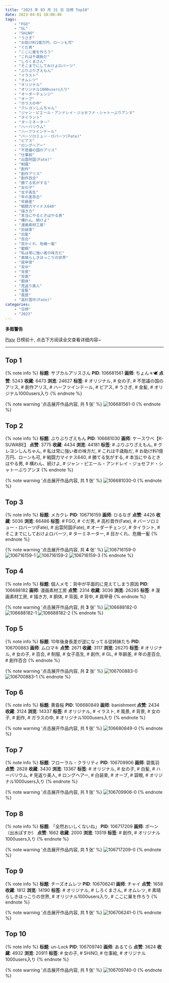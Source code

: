 ```yaml
---
title: "2023 年 03 月 31 日 日榜 Top10"
date: 2023-04-01 18:08:40
tags:
    - "FGO"
    - "GL"
    - "SHiNO"
    - "うさぎ"
    - "お助け料1億万円、ローンも可"
    - "ぐだ男"
    - "ここに巣を作ろう"
    - "これは千歳飴だ"
    - "しろくまさん"
    - "そこまでにしておけよロバーツ"
    - "ぶりぶりざえもん"
    - "イラスト"
    - "オムレツ"
    - "オリジナル"
    - "オリジナル1000users入り"
    - "オーダーチェンジ"
    - "オーブ"
    - "ガラスの中"
    - "クレヨンしんちゃん"
    - "ジャン・ピエール・アンドレイ・ジョセフド・シャトーぶりアンヌ"
    - "タイラント"
    - "ターミネーター"
    - "ハーバリウム"
    - "ハーフツインテール"
    - "バーソロミュー・ロバーツ(Fate)"
    - "ピアス"
    - "ロングヘアー"
    - "不思議の国のアリス"
    - "仕事絵"
    - "出雲阿国(Fate)"
    - "制服"
    - "創作"
    - "創作アリス"
    - "創作百合"
    - "勝てる気がする"
    - "女の子"
    - "女子高生"
    - "年の差百合"
    - "年齢差"
    - "戦闘力マイナス640"
    - "描き方"
    - "本当にやるときはやる男"
    - "構わん、続けよ"
    - "漫画素材工房"
    - "白装束"
    - "白髪"
    - "百合"
    - "目かくれ、危機一髪"
    - "碧眼"
    - "私は常に強い者の味方だ"
    - "素晴らしきほっこりの世界"
    - "肩甲骨"
    - "背中"
    - "背景"
    - "背面"
    - "胴体"
    - "見返り美人"
    - "金髪"
    - "風景"
    - "高杉晋作(Fate)"
categories:
    - "日榜"
    - "2023"
---
```


<i class="fa fa-triangle-exclamation"></i>**多图警告**<i class="fa fa-triangle-exclamation"></i>

[Pixiv](https://www.pixiv.net/) 日榜前十, 点击下方阅读全文查看详细内容~

<!-- more -->

---

## Top 1

{% note info %}
**标题**: サブカルアリスさん
**PID**: 106681561 **画师**: ちょん＊🕊
**点赞**: 5243 **收藏**: 6473 **浏览**: 24627
**标签**: # オリジナル, # 女の子, # 不思議の国のアリス, # 創作アリス, # ハーフツインテール, # ピアス, # うさぎ, # 金髪, # オリジナル1000users入り
{% endnote %}

{% note warning '点击展开作品内容, 共 **1** 张' %}
![106681561-0](https://i.pixiv.re/img-original/img/2023/03/30/00/11/11/106681561_p0.png)
{% endnote %}

## Top 2

{% note info %}
**标题**: ぶりぶりざえもん
**PID**: 106681030 **画师**: ケースワベ【K-SUWABE】
**点赞**: 3775 **收藏**: 4434 **浏览**: 44181
**标签**: # ぶりぶりざえもん, # クレヨンしんちゃん, # 私は常に強い者の味方だ, # これは千歳飴だ, # お助け料1億万円、ローンも可, # 戦闘力マイナス640, # 勝てる気がする, # 本当にやるときはやる男, # 構わん、続けよ, # ジャン・ピエール・アンドレイ・ジョセフド・シャトーぶりアンヌ
{% endnote %}

{% note warning '点击展开作品内容, 共 **1** 张' %}
![106681030-0](https://i.pixiv.re/img-original/img/2023/03/30/00/01/18/106681030_p0.jpg)
{% endnote %}

## Top 3

{% note info %}
**标题**: メカクレ
**PID**: 106716159 **画师**: ひるなぎ
**点赞**: 4426 **收藏**: 5036 **浏览**: 66486
**标签**: # FGO, # ぐだ男, # 高杉晋作(Fate), # バーソロミュー・ロバーツ(Fate), # 出雲阿国(Fate), # オーダーチェンジ, # タイラント, # そこまでにしておけよロバーツ, # ターミネーター, # 目かくれ、危機一髪
{% endnote %}

{% note warning '点击展开作品内容, 共 **4** 张' %}
![106716159-0](https://i.pixiv.re/img-original/img/2023/03/31/06/00/08/106716159_p0.jpg)
![106716159-1](https://i.pixiv.re/img-original/img/2023/03/31/06/00/08/106716159_p1.jpg)
![106716159-2](https://i.pixiv.re/img-original/img/2023/03/31/06/00/08/106716159_p2.jpg)
![106716159-3](https://i.pixiv.re/img-original/img/2023/03/31/06/00/08/106716159_p3.jpg)
{% endnote %}

## Top 4

{% note info %}
**标题**: 個人メモ：背中が平面的に見えてしまう原因
**PID**: 106688182 **画师**: 漫画素材工房
**点赞**: 2314 **收藏**: 3036 **浏览**: 26285
**标签**: # 漫画素材工房, # 描き方, # 胴体, # 背面, # 背中, # 肩甲骨
{% endnote %}

{% note warning '点击展开作品内容, 共 **3** 张' %}
![106688182-0](https://i.pixiv.re/img-original/img/2023/03/30/07/00/03/106688182_p0.jpg)
![106688182-1](https://i.pixiv.re/img-original/img/2023/03/30/07/00/03/106688182_p1.jpg)
![106688182-2](https://i.pixiv.re/img-original/img/2023/03/30/07/00/03/106688182_p2.jpg)
{% endnote %}

## Top 5

{% note info %}
**标题**: 10年後身長差が逆になってる従姉妹たち
**PID**: 106700883 **画师**: ムロマキ
**点赞**: 2671 **收藏**: 3117 **浏览**: 26270
**标签**: # オリジナル, # 女の子, # 百合, # 制服, # 女子高生, # 創作, # GL, # 年齢差, # 年の差百合, # 創作百合
{% endnote %}

{% note warning '点击展开作品内容, 共 **2** 张' %}
![106700883-0](https://i.pixiv.re/img-original/img/2023/03/30/19/31/01/106700883_p0.jpg)
![106700883-1](https://i.pixiv.re/img-original/img/2023/03/30/19/31/01/106700883_p1.jpg)
{% endnote %}

## Top 6

{% note info %}
**标题**: 黄昏桜
**PID**: 106680849 **画师**: banishment
**点赞**: 2434 **收藏**: 3124 **浏览**: 14337
**标签**: # オリジナル, # イラスト, # 風景, # 背景, # 女の子, # 創作, # ガラスの中, # オリジナル1000users入り
{% endnote %}

{% note warning '点击展开作品内容, 共 **1** 张' %}
![106680849-0](https://i.pixiv.re/img-original/img/2023/04/01/19/05/18/106680849_p0.png)
{% endnote %}

## Top 7

{% note info %}
**标题**: フローラル・クラリティ
**PID**: 106709906 **画师**: 碧風羽
**点赞**: 2628 **收藏**: 3430 **浏览**: 13367
**标签**: # オリジナル, # 女の子, # 白髪, # ハーバリウム, # 見返り美人, # ロングヘアー, # 白装束, # オーブ, # 碧眼, # オリジナル1000users入り
{% endnote %}

{% note warning '点击展开作品内容, 共 **1** 张' %}
![106709906-0](https://i.pixiv.re/img-original/img/2023/03/31/00/01/26/106709906_p0.jpg)
{% endnote %}

## Top 8

{% note info %}
**标题**: 「全然おいしくないね」
**PID**: 106717209 **画师**: ポ～ン（出水ぽすか）
**点赞**: 1662 **收藏**: 2000 **浏览**: 13519
**标签**: # 創作, # オリジナル1000users入り
{% endnote %}

{% note warning '点击展开作品内容, 共 **1** 张' %}
![106717209-0](https://i.pixiv.re/img-original/img/2023/03/31/07/30/01/106717209_p0.jpg)
{% endnote %}

## Top 9

{% note info %}
**标题**: チーズオムレツ
**PID**: 106706241 **画师**: チャイ
**点赞**: 1658 **收藏**: 1812 **浏览**: 14190
**标签**: # オリジナル, # しろくまさん, # オムレツ, # 素晴らしきほっこりの世界, # オリジナル1000users入り, # ここに巣を作ろう
{% endnote %}

{% note warning '点击展开作品内容, 共 **1** 张' %}
![106706241-0](https://i.pixiv.re/img-original/img/2023/03/30/22/22/07/106706241_p0.png)
{% endnote %}

## Top 10

{% note info %}
**标题**: un-Lock
**PID**: 106709740 **画师**: あるてら
**点赞**: 3624 **收藏**: 4932 **浏览**: 20911
**标签**: # 女の子, # SHiNO, # 仕事絵, # オリジナル1000users入り
{% endnote %}

{% note warning '点击展开作品内容, 共 **1** 张' %}
![106709740-0](https://i.pixiv.re/img-original/img/2023/03/31/00/16/27/106709740_p0.png)
{% endnote %}
